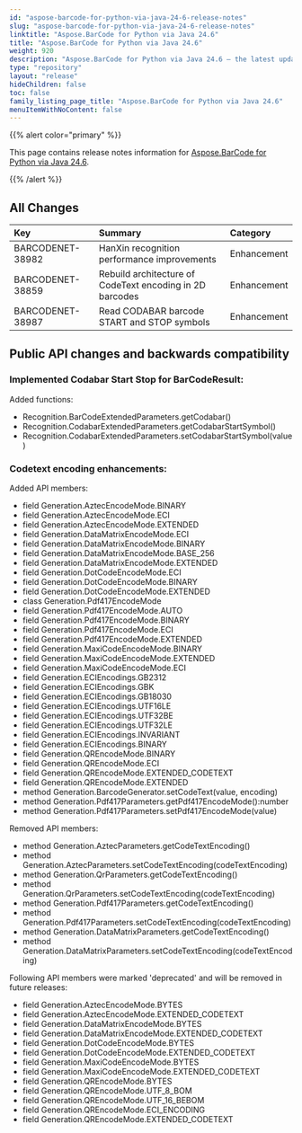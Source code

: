 ```yaml
---
id: "aspose-barcode-for-python-via-java-24-6-release-notes"
slug: "aspose-barcode-for-python-via-java-24-6-release-notes"
linktitle: "Aspose.BarCode for Python via Java 24.6"
title: "Aspose.BarCode for Python via Java 24.6"
weight: 920
description: "Aspose.BarCode for Python via Java 24.6 – the latest updates and fixes."
type: "repository"
layout: "release"
hideChildren: false
toc: false
family_listing_page_title: "Aspose.BarCode for Python via Java 24.6"
menuItemWithNoContent: false
---
```


{{% alert color="primary" %}} 

This page contains release notes information for [Aspose.BarCode for Python via Java 24.6](https://releases.aspose.com/barcode/python-java/new-releases/aspose.barcode-for-python-via-java-24.6/).

{{% /alert %}} 
## **All Changes**

| **Key**           | **Summary**                                                                       | **Category** |
|:------------------|:----------------------------------------------------------------------------------|:-------------|
|BARCODENET-38982|HanXin recognition performance improvements|Enhancement|
|BARCODENET-38859|Rebuild architecture of CodeText encoding in 2D barcodes|Enhancement|
|BARCODENET-38987|Read CODABAR barcode START and STOP symbols|Enhancement|

## Public API changes and backwards compatibility

### Implemented Codabar Start Stop for BarCodeResult:
Added functions:
- Recognition.BarCodeExtendedParameters.getCodabar()
- Recognition.CodabarExtendedParameters.getCodabarStartSymbol()
- Recognition.CodabarExtendedParameters.setCodabarStartSymbol(value)

### Codetext encoding enhancements:
Added API members:
- field Generation.AztecEncodeMode.BINARY
- field Generation.AztecEncodeMode.ECI
- field Generation.AztecEncodeMode.EXTENDED
- field Generation.DataMatrixEncodeMode.ECI
- field Generation.DataMatrixEncodeMode.BINARY
- field Generation.DataMatrixEncodeMode.BASE_256
- field Generation.DataMatrixEncodeMode.EXTENDED
- field Generation.DotCodeEncodeMode.ECI
- field Generation.DotCodeEncodeMode.BINARY
- field Generation.DotCodeEncodeMode.EXTENDED
- class Generation.Pdf417EncodeMode
- field Generation.Pdf417EncodeMode.AUTO
- field Generation.Pdf417EncodeMode.BINARY
- field Generation.Pdf417EncodeMode.ECI
- field Generation.Pdf417EncodeMode.EXTENDED
- field Generation.MaxiCodeEncodeMode.BINARY
- field Generation.MaxiCodeEncodeMode.EXTENDED
- field Generation.MaxiCodeEncodeMode.ECI
- field Generation.ECIEncodings.GB2312
- field Generation.ECIEncodings.GBK
- field Generation.ECIEncodings.GB18030
- field Generation.ECIEncodings.UTF16LE
- field Generation.ECIEncodings.UTF32BE
- field Generation.ECIEncodings.UTF32LE
- field Generation.ECIEncodings.INVARIANT
- field Generation.ECIEncodings.BINARY
- field Generation.QREncodeMode.BINARY
- field Generation.QREncodeMode.ECI
- field Generation.QREncodeMode.EXTENDED_CODETEXT
- field Generation.QREncodeMode.EXTENDED
- method Generation.BarcodeGenerator.setCodeText(value, encoding)
- method Generation.Pdf417Parameters.getPdf417EncodeMode():number
- method Generation.Pdf417Parameters.setPdf417EncodeMode(value)

Removed API members:
- method Generation.AztecParameters.getCodeTextEncoding()
- method Generation.AztecParameters.setCodeTextEncoding(codeTextEncoding)
- method Generation.QrParameters.getCodeTextEncoding()
- method Generation.QrParameters.setCodeTextEncoding(codeTextEncoding)
- method Generation.Pdf417Parameters.getCodeTextEncoding()
- method Generation.Pdf417Parameters.setCodeTextEncoding(codeTextEncoding)
- method Generation.DataMatrixParameters.getCodeTextEncoding()
- method Generation.DataMatrixParameters.setCodeTextEncoding(codeTextEncoding)

Following API members were marked 'deprecated' and will be removed in future releases:
- field Generation.AztecEncodeMode.BYTES
- field Generation.AztecEncodeMode.EXTENDED_CODETEXT
- field Generation.DataMatrixEncodeMode.BYTES
- field Generation.DataMatrixEncodeMode.EXTENDED_CODETEXT
- field Generation.DotCodeEncodeMode.BYTES
- field Generation.DotCodeEncodeMode.EXTENDED_CODETEXT
- field Generation.MaxiCodeEncodeMode.BYTES
- field Generation.MaxiCodeEncodeMode.EXTENDED_CODETEXT
- field Generation.QREncodeMode.BYTES
- field Generation.QREncodeMode.UTF_8_BOM
- field Generation.QREncodeMode.UTF_16_BEBOM
- field Generation.QREncodeMode.ECI_ENCODING
- field Generation.QREncodeMode.EXTENDED_CODETEXT

